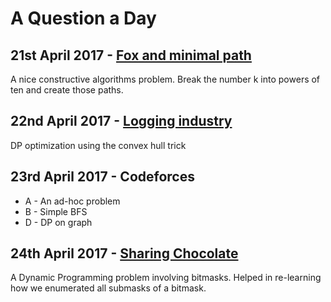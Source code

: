 # A Question a Day

## 21st April 2017 - [Fox and minimal path](http://codeforces.com/problemset/problem/388/B)

A nice constructive algorithms problem. Break the number k into powers of ten and create those
paths.

## 22nd April 2017 - [Logging industry]()

DP optimization using the convex hull trick

## 23rd April 2017 - Codeforces

* A - An ad-hoc problem
* B - Simple BFS
* D - DP on graph

## 24th April 2017 - [Sharing Chocolate](http://spoj.com/problems/SOCOLA)

A Dynamic Programming problem involving bitmasks. Helped in re-learning how we enumerated all
submasks of a bitmask.

